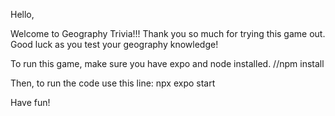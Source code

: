 Hello, 

Welcome to Geography Trivia!!! Thank you so much for trying this game out. Good luck as you test your geography knowledge!

To run this game, make sure you have expo and node installed.       //npm install

Then, to run the code use this line:    npx expo start


Have fun!
